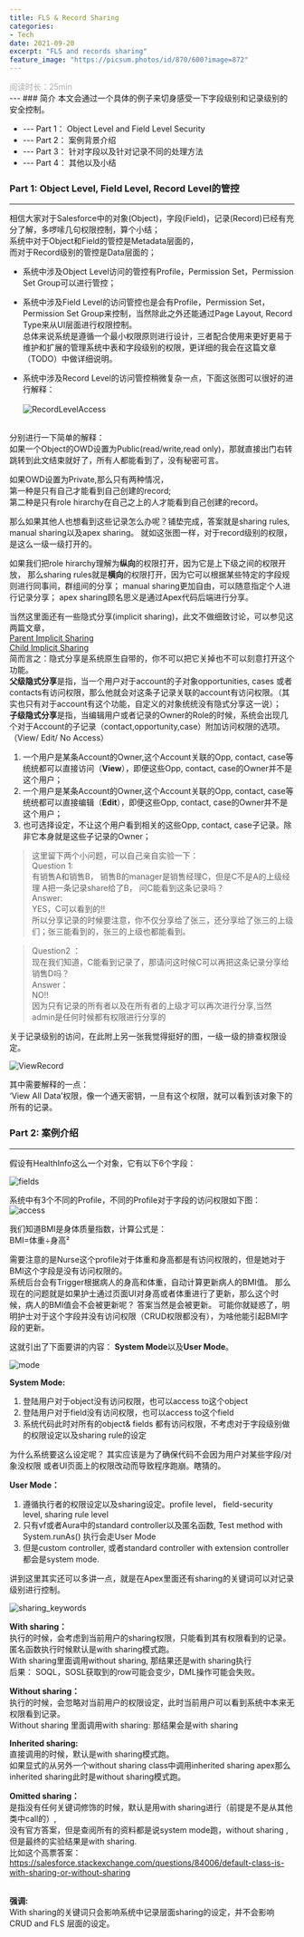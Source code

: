 ```yaml
---
title: FLS & Record Sharing
categories:
- Tech 
date: 2021-09-20
excerpt: "FLS and records sharing"
feature_image: "https://picsum.photos/id/870/600?image=872"
---
```

<div id="阅读时长25min" style="color:rgb(168,173,172)">阅读时长：25min</div>
---
### 简介
本文会通过一个具体的例子来切身感受一下字段级别和记录级别的安全控制。<br/>

* --- Part 1： Object Level and Field Level Security<br/>
* --- Part 2： 案例背景介绍<br/>
* --- Part 3： 针对字段以及针对记录不同的处理方法<br/>
* --- Part 4： 其他以及小结<br/>


### Part 1: Object Level, Field Level, Record Level的管控
<hr/>
相信大家对于Salesforce中的对象(Object)，字段(Field)，记录(Record)已经有充分了解，多啰嗦几句权限控制，算个小结；<br/>
系统中对于Object和Field的管控是Metadata层面的，<br/>
而对于Record级别的管控是Data层面的；<br/>

* 系统中涉及Object Level访问的管控有Profile，Permission Set，Permission Set Group可以进行管控；<br/>
* 系统中涉及Field Level的访问管控也是会有Profile，Permission Set，Permission Set Group来控制，当然除此之外还能通过Page Layout, Record Type来从UI层面进行权限控制。<br/>
总体来说系统是遵循一个最小权限原则进行设计，三者配合使用来更好更易于维护和扩展的管理系统中表和字段级别的权限，更详细的我会在这篇文章（TODO）中做详细说明。<br/>

* 系统中涉及Record Level的访问管控稍微复杂一点，下面这张图可以很好的进行解释： <br/><br/>
 ![RecordLevelAccess](/assets/access_visibility/record_level_access.png "RecordLevelAccess")

<br/>
分别进行一下简单的解释：<br/>
如果一个Object的OWD设置为Public(read/write,read only)，那就直接出门右转跳转到此文结束就好了，所有人都能看到了，没有秘密可言。<br/>

如果OWD设置为Private,那么只有两种情况，<br/>
第一种是只有自己才能看到自己创建的record;<br/>
第二种是只有role hirarchy在自己之上的人才能看到自己创建的record。<br/>

那么如果其他人也想看到这些记录怎么办呢？铺垫完成，答案就是sharing rules, manual sharing以及apex sharing。
就如这张图一样，对于record级别的权限，是这么一级一级打开的。

如果我们把role hirarchy理解为**纵向**的权限打开，因为它是上下级之间的权限开放，
那么sharing rules就是**横向**的权限打开，因为它可以根据某些特定的字段规则进行同事间，群组间的分享；
manual sharing更加自由，可以随意指定个人进行记录分享；
apex sharing顾名思义是通过Apex代码后端进行分享。

当然这里面还有一些隐式分享(implicit sharing)，此文不做细致讨论，可以参见这两篇文章，<br/>
[Parent Implicit Sharing](https://www.simplysfdc.com/2016/11/salesforce-parent-implicit-sharing.html) <br/>
[Child Implicit Sharing](https://www.simplysfdc.com/2016/11/salesforce-child-implicit-sharing.html) <br/>
简而言之：隐式分享是系统原生自带的，你不可以把它关掉也不可以刻意打开这个功能。<br/>
**父级隐式分享**是指，当一个用户对于account的子对象opportunities, cases 或者contacts有访问权限，那么他就会对这条子记录关联的account有访问权限。（其实也只有对于account有这个功能，自定义的对象统统没有隐式分享这一说）；<br/>
**子级隐式分享**是指，当编辑用户或者记录的Owner的Role的时候，系统会出现几个对于Account的子记录（contact,opportunity,case）附加访问权限的选项。（View/ Edit/ No Access）
1. 一个用户是某条Account的Owner,这个Account关联的Opp, contact, case等统统都可以直接访问（**View**），即便这些Opp, contact, case的Owner并不是这个用户；
2. 一个用户是某条Account的Owner,这个Account关联的Opp, contact, case等统统都可以直接编辑（**Edit**），即便这些Opp, contact, case的Owner并不是这个用户；
3. 也可选择设定，不让这个用户看到相关的这些Opp, contact, case子记录。除非它本身就是这些子记录的Owner；



 
> 这里留下两个小问题，可以自己亲自实验一下：<br/>
> Question 1:  <br/>
>             有销售A和销售B， 销售B的manager是销售经理C，但是C不是A的上级经理
>             A把一条记录share给了B， 问C能看到这条记录吗？  <br/> 
>Answer: <br/>
>             YES，C可以看到的!! <br/>
>             所以分享记录的时候要注意，你不仅分享给了张三，还分享给了张三的上级们；张三能看到的，张三的上级也都能看到。<br/>

>Question2 ： <br/>
>            现在我们知道，C能看到记录了，那请问这时候C可以再把这条记录分享给销售D吗？<br/>
>Answer： <br/>
>            NO!! <br/>
>            因为只有记录的所有者以及在所有者的上级才可以再次进行分享,当然admin是任何时候都有权限进行分享的<br/>
        

关于记录级别的访问，在此附上另一张我觉得挺好的图，一级一级的排查权限设定。

 ![ViewRecord](/assets/access_visibility/view_record.png "ViewRecord")

其中需要解释的一点：<br/>
‘View All Data’权限，像一个通天密钥，一旦有这个权限，就可以看到该对象下的所有的记录。


### Part 2: 案例介绍
<hr/>
假设有HealthInfo这么一个对象，它有以下6个字段：

![fields](/assets/access_visibility/fields.png "fields")

系统中有3个不同的Profile，不同的Profile对于字段的访问权限如下图：
![access](/assets/access_visibility/access.png "access")

我们知道BMI是身体质量指数，计算公式是：<br/>
BMI=体重÷身高² <br/>

需要注意的是Nurse这个profile对于体重和身高都是有访问权限的，但是她对于BMI这个字段是没有访问权限的。<br/>
系统后台会有Trigger根据病人的身高和体重，自动计算更新病人的BMI值。
那么现在的问题就是如果护士通过页面UI对身高或者体重进行了更新，那么这个时候，病人的BMI值会不会被更新呢？
答案当然是会被更新。
可能你就疑惑了，明明护士对于这个字段并没有访问权限（CRUD权限都没有），为啥他能引起BMI字段的更新。

这就引出了下面要讲的内容： **System Mode**以及**User Mode**。

![mode](/assets/access_visibility/system_mode.png "mode")

**System Mode:**
1. 登陆用户对于object没有访问权限，也可以access to这个object
2. 登陆用户对于field没有访问权限，也可以access to这个field
3. 系统代码此时对所有的object& fields 都有访问权限，不考虑对于字段级别做的权限设定以及sharing rule的设定

为什么系统要这么设定呢？ 其实应该是为了确保代码不会因为用户对某些字段/对象没权限 或者UI页面上的权限改动而导致程序跑崩。瞎猜的。

**User Mode：** 
1. 遵循执行者的权限设定以及sharing设定。profile level， field-security level, sharing rule level
2. 只有vf或者Aura中的standard controller以及匿名函数, Test method with System.runAs() 执行会走User Mode
3. 但是custom controller, 或者standard controller with extension controller 都会是system mode.

讲到这里其实还可以多讲一点，就是在Apex里面还有sharing的关键词可以对记录级别进行控制。

![sharing_keywords](/assets/access_visibility/sharing_keywords.png "sharing_keywords")

**With sharing：**<br/>
        执行的时候，会考虑到当前用户的sharing权限，只能看到其有权限看到的记录。<br/>
        匿名函数执行时候默认是with sharing模式跑。<br/>
        With sharing里面调用without sharing, 那结果还是with sharing执行<br/>
        后果： SOQL，SOSL获取到的row可能会变少，DML操作可能会失败。<br/>
        
**Without sharing：** <br/>
        执行的时候，会忽略对当前用户的权限设定，此时当前用户可以看到系统中本来无权限看到记录。<br/>
        Without sharing 里面调用with sharing: 那结果会是with sharing <br/>
        
**Inherited sharing:** <br/>
         直接调用的时候，默认是with sharing模式跑。<br/>
         如果显式的从另外一个without sharing class中调用inherited sharing apex那么inherited sharing此时是without sharing模式跑。<br/>

**Omitted sharing：** <br/>
        是指没有任何关键词修饰的时候，默认是用with sharing进行（前提是不是从其他类中call的）,<br/>
        没有官方答案，但是查阅所有的资料都是说system mode跑，without sharing ,但是最终的实验结果是with sharing.<br/>
        比如这个高票答案： https://salesforce.stackexchange.com/questions/84006/default-class-is-with-sharing-or-without-sharing    <br/>
        <br/>

**强调:** <br/>
        With sharing的关键词只会影响系统中记录层面sharing的设定，并不会影响CRUD and FLS 层面的设定。


